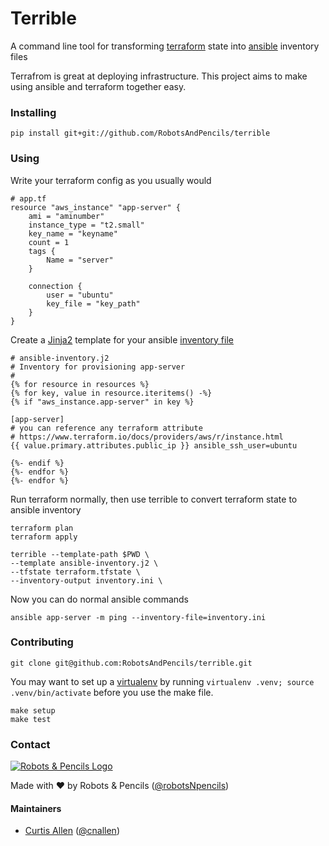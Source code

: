 # Terrible
A command line tool for transforming [terraform](https://terraform.io/) state into [ansible](http://docs.ansible.com/) inventory files

Terrafrom is great at deploying infrastructure. This project aims to make using ansible and terraform together easy.

### Installing

    pip install git+git://github.com/RobotsAndPencils/terrible

### Using
Write your terraform config as you usually would

    # app.tf
    resource "aws_instance" "app-server" {
        ami = "aminumber"
        instance_type = "t2.small"
        key_name = "keyname"
        count = 1
        tags {
            Name = "server"
        }

        connection {
            user = "ubuntu"
            key_file = "key_path"
        }
    }

Create a [Jinja2](http://jinja.pocoo.org/) template for your ansible [inventory file](http://docs.ansible.com/intro_inventory.html)

    # ansible-inventory.j2
    # Inventory for provisioning app-server
    #
    {% for resource in resources %}
    {% for key, value in resource.iteritems() -%}
    {% if "aws_instance.app-server" in key %}

    [app-server]
    # you can reference any terraform attribute
    # https://www.terraform.io/docs/providers/aws/r/instance.html
    {{ value.primary.attributes.public_ip }} ansible_ssh_user=ubuntu

    {%- endif %}
    {%- endfor %}
    {%- endfor %}

Run terraform normally, then use terrible to convert terraform state to ansible inventory

    terraform plan
    terraform apply

    terrible --template-path $PWD \
    --template ansible-inventory.j2 \
    --tfstate terraform.tfstate \
    --inventory-output inventory.ini \

Now you can do normal ansible commands

    ansible app-server -m ping --inventory-file=inventory.ini

### Contributing

    git clone git@github.com:RobotsAndPencils/terrible.git

You may want to set up a [virtualenv](https://virtualenv.pypa.io/en/latest/installation.html) by running `virtualenv .venv; source .venv/bin/activate` before you use the make file.

    make setup
    make test

### Contact

[![Robots & Pencils Logo](http://f.cl.ly/items/2W3n1r2R0j2p2b3n3j3c/rnplogo.png)](http://www.robotsandpencils.com)

Made with :heart: by Robots & Pencils ([@robotsNpencils](https://twitter.com/robotsNpencils))

#### Maintainers

- [Curtis Allen](http://github.com/curtisallen) ([@cnallen](https://twitter.com/cnallen))
